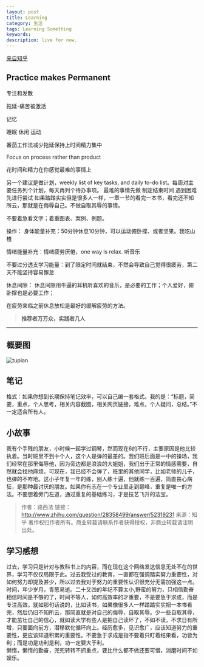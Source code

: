 ```yaml
---
layout: post
title: Learning
category: 生活
tags: Learning Something
keywords: 
description: live for now.
---
```

[来自知乎](http://www.zhihu.com/question/28358499)

##  Practice makes Permanent

专注和发散

拖延-痛苦被激活

记忆

睡眠 休闲 运动

番茄工作法减少拖延保持上时间精力集中

Focus on process rather than product

花时间和精力在你感觉最难的事情上

另一个建议是做计划，weekly list of key tasks, and daily to-do list。每周对主要任务列个计划，每天再列个待办事项。
最难的事情先做
制定结束时间
遇到困难先进行尝试
如果踏踏实实但是很多人一样，一章一节的看完一本书，看完还不知所云，那就是在侮辱自己。不做自取其辱的事情。

不要着急看文字；着重图表、案例、例题。

操作：
身体能量补充：50分钟休息10分钟，可以运动俯卧撑、或者坚果。我吃山楂

情绪能量补充：情绪疲劳厌倦，one way is relax. 听音乐

不要过分透支学习能量：到了限定时间就结束，不然会导致自己觉得很疲劳，第二天不能坚持容易懈怠

休息间隙：
休息间隙用牛逼的耳机听喜欢的音乐，是必要的工作；个人爱好，俯卧撑也是必要工作；

在疲劳来临之前休息放松是最好的缓解疲劳的方法。

> **推荐者万万众，实践者几人**
> 
---------------------------------------

## 概要图

![tupian](https://pic1.zhimg.com/ba28ba050690422efd40da32996c482c_b.jpg)

## 笔记
格式：如果你想到长期保持笔记效率，可以自己编一套格式。我的是：“标题，简要，重点，个人思考，相关内容截图，相关网页链接，难点，个人疑问，总结。”不一定适合所有人。

## 小故事
我有个手残的朋友，小时候一起学过钢琴，然而现在6的不行，主要原因是他比较执着。当时班里不到十个人，这个人是弹的最差的。我们班后面是一中的操场，我们经常在那里侮辱他，因为旁边都是浪浪的大姐姐，我们出于正常的情感需要，自然就会找他麻烦。可现在，我已经不会弹了，班里的其他同学，比如老师的儿子，也弹的不咋地。这小子年复一年的练，别人练十遍，他就练一百遍，简直丧心病狂，是那种最讨厌的朋友。如果你有志在一个专业里走到巅峰，重复是唯一的方法。不要想着旁门左道，通过重复的基础练习，才是技艺飞升的法宝。

> 作者：路西法
链接：http://www.zhihu.com/question/28358499/answer/52319231
来源：知乎
著作权归作者所有。商业转载请联系作者获得授权，非商业转载请注明出处。  

## 学习感想
过去，学习只是针对与教科书上的内容，而在现在这个网络发达信息无处不在的世界，学习不仅仅局限于此。过去我受过的教育，一直都在强调踏实努力重要性，对如何努力却提及甚少，所以过去我对于努力的重要性认识很充分无需加强这一点。   
时间，年少岁月，青葱易逝。二十又四的年纪不算太小,野蛮的努力，只相信勤奋相信时间是不够的了，时间不等人，如何高效率的才重要，不是要急于求成，而是专注高效。就如那句话说的，比如读书，如果像很多人一样踏踏实实把一本书看完，然后仍旧不知所云，那简直就是对自己的侮辱，自取其辱。少一些自取其辱，才能茁壮自己的信心，就如读大学有些人是把自己读坏了，不如不读，不求日有所增，只要面向前方，潜移默化循环向上。经历愈多，见识愈广，应该知道努力的重要性，更应该知道积累的重要性。不要急于求成是指不要着只盯着结果看，功皆为利；而是功是功利是利，功一定要大于利。  
懒惰，懒惰的勤奋，兜兜转转不抓重点，要比什么都不做还要可憎，消磨时间不如娱乐。
